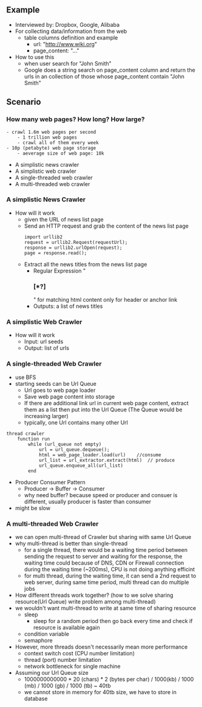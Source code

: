 ## Example
- Interviewed by: Dropbox, Google, Alibaba
- For collecting data/information from the web
	- table columns definition and example
		- url: "http://www.wiki.org"
		- page_content: "<!DOCTYPE html><html>...</html>"
- How to use this
	- when user search for "John Smith"
	- Google does a string search on page_content column and return the urls in an collection of those whose page_content contain "John Smith"

## Scenario
### How many web pages? How long? How large?
	- crawl 1.6m web pages per second
		- 1 trillion web pages
		- crawl all of them every week
	- 10p (petabyte) web page storage
		- aeverage size of web page: 10k
- A simplistic news crawler
- A simplistic web crawler
- A single-threaded web crawler
- A multi-threaded web crawler

### A simplistic News Crawler
- How will it work
	- given the URL of news list page
	- Send an HTTP request and grab the content of the news list page
		```
		import urllib2
		request = urllib2.Request(requestUrl);
		response = urllib2.urlOpen(request);
		page = response.read();
		```
	- Extract all the news titles from the news list page
		- Regular Expression "<h3> <a>[*?]</a></h3>" for matching html content only for header or anchor link
		- Outputs: a list of news titles 

### A simplistic Web Crawler
- How will it work
	- Input: url seeds
	- Output: list of urls

### A single-threaded Web Crawler
- use BFS
- starting seeds can be Url Queue
	- Url goes to web page loader
	- Save web page content into storage
	- If there are additional link url in current web page content, extract them as a list then put into the Url Queue (The Queue would be increasing larger)
	- typically, one Url contains many other Url
```
thread crawler
	function run
		while (url_queue not empty)
			url = url_queue.dequeue();
			html = web_page_loader.load(url)	//consume
			url_list = url_extractor.extract(html)	// produce
			url_queue.enqueue_all(url_list)
		end
```
- Producer Consumer Pattern
	- Producer -> Buffer -> Consumer
	- why need buffer? because speed or producer and consuer is different, usually producer is faster than consumer
- might be slow

### A multi-threaded Web Crawler
- we can open multi-thread of Crawler but sharing with same Url Queue
- why multi-thread is better than single-thread
	- for a single thread, there would be a waiting time period between sending the request to server and waiting for the response, the waiting time could because of DNS, CDN or Firewall connection during the waiting time (~200ms), CPU is not doing anything efficint
	- for multi thread, during the waiting time, it can send a 2nd request to web server, during same time period, multi thread can do multiple jobs
- How different threads work together? (how to we solve sharing resource(Url Queue) write problem among multi-thread)
- we wouldn't want multi-thread to write at same time of sharing resource
	- sleep
		- sleep for a random period then go back every time and check if resource is available again
	- condition variable
	- semaphore
- However, more threads doesn't necessarily mean more performance
	- context switch cost (CPU number limitation)
	- thread (port) number limitation
	- network bottleneck for single machine
- Assuming our Url Queue size
	- 1000000000000 * 20 (chars) * 2 (bytes per char)  / 1000(kb) / 1000 (mb) / 1000 (gb) / 1000 (tb) ~ 40tb
	- we cannot store in memory for 40tb size, we have to store in database
<!--stackedit_data:
eyJoaXN0b3J5IjpbMTM5OTc3OTIzNiwxOTI3NzQ2ODUyLDIyNT
gyOTc2Niw4OTM2NDI4ODMsMTE2NTg4MDk1Niw2NDk0NDczNzAs
NjUzMzAxLDE0MDM1NTg3MjUsLTE2ODY0ODIxNSwtMTU2NTg2Nj
gxOF19
-->